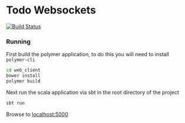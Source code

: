 # Todo Websockets

[![Build Status](https://travis-ci.org/divanvisagie/todo-websockets.svg?branch=master)](https://travis-ci.org/divanvisagie/todo-websockets)

### Running

First build the polymer application, to do this you will need to install `polymer-cli`

```sh
cd web_client
bower install 
polymer build
```

Next run the scala application via sbt in the root directory of the project

```sh
sbt run
```

Browse to [localhost:5000](http://localhost:5000/)

